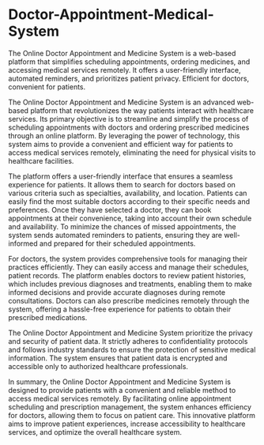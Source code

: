 # Doctor-Appointment-Medical-System
 The Online Doctor Appointment and Medicine System is a web-based platform that simplifies scheduling appointments, ordering medicines, and accessing medical services remotely. It offers a user-friendly interface, automated reminders, and prioritizes patient privacy. Efficient for doctors, convenient for patients.


The Online Doctor Appointment and Medicine System is an advanced web-based platform that revolutionizes the way patients interact with healthcare services. Its primary objective is to streamline and simplify the process of scheduling appointments with doctors and ordering prescribed medicines through an online platform. By leveraging the power of technology, this system aims to provide a convenient and efficient way for patients to access medical services remotely, eliminating the need for physical visits to healthcare facilities.

The platform offers a user-friendly interface that ensures a seamless experience for patients. It allows them to search for doctors based on various criteria such as specialties, availability, and location. Patients can easily find the most suitable doctors according to their specific needs and preferences. Once they have selected a doctor, they can book appointments at their convenience, taking into account their own schedule and availability. To minimize the chances of missed appointments, the system sends automated reminders to patients, ensuring they are well-informed and prepared for their scheduled appointments.

For doctors, the system provides comprehensive tools for managing their practices efficiently. They can easily access and manage their schedules, patient records. The platform enables doctors to review patient histories, which includes previous diagnoses and treatments, enabling them to make informed decisions and provide accurate diagnoses during remote consultations. Doctors can also prescribe medicines remotely through the system, offering a hassle-free experience for patients to obtain their prescribed medications.

The Online Doctor Appointment and Medicine System prioritize the privacy and security of patient data. It strictly adheres to confidentiality protocols and follows industry standards to ensure the protection of sensitive medical information. The system ensures that patient data is encrypted and accessible only to authorized healthcare professionals.

In summary, the Online Doctor Appointment and Medicine System is designed to provide patients with a convenient and reliable method to access medical services remotely. By facilitating online appointment scheduling and prescription management, the system enhances efficiency for doctors, allowing them to focus on patient care. This innovative platform aims to improve patient experiences, increase accessibility to healthcare services, and optimize the overall healthcare system. 
